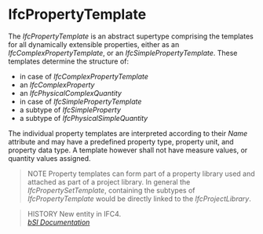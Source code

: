 IfcPropertyTemplate
===================
The _IfcPropertyTemplate_ is an abstract supertype comprising the templates
for all dynamically extensible properties, either as an
_IfcComplexPropertyTemplate_, or an _IfcSimplePropertyTemplate_. These
templates determine the structure of:  
  
* in case of _IfcComplexPropertyTemplate_   
* an _IfcComplexProperty_  
* an _IfcPhysicalComplexQuantity_   
* in case of _IfcSimplePropertyTemplate_   
* a subtype of _IfcSimpleProperty_  
* a subtype of _IfcPhysicalSimpleQuantity_   
  
The individual property templates are interpreted according to their _Name_
attribute and may have a predefined property type, property unit, and property
data type. A template however shall not have measure values, or quantity
values assigned.  
  
> NOTE  Property templates can form part of a property library used and
> attached as part of a project library. In general the
> _IfcPropertySetTemplate_, containing the subtypes of _IfcPropertyTemplate_
> would be directly linked to the _IfcProjectLibrary_.  
  
> HISTORY  New entity in IFC4.  
[ _bSI
Documentation_](https://standards.buildingsmart.org/IFC/DEV/IFC4_2/FINAL/HTML/schema/ifckernel/lexical/ifcpropertytemplate.htm)



